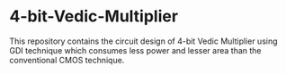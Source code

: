 # 4-bit-Vedic-Multiplier
This repository contains the circuit design of 4-bit Vedic Multiplier using GDI technique which consumes less power and lesser area than the conventional CMOS technique.
